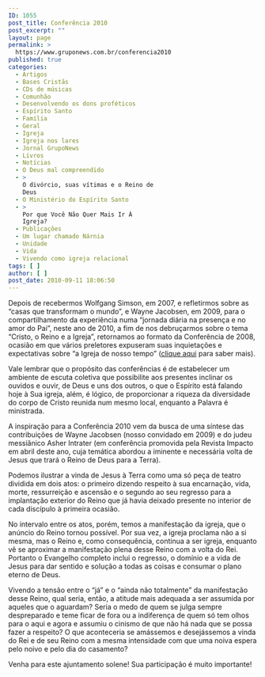 ```yaml
---
ID: 1055
post_title: Conferência 2010
post_excerpt: ""
layout: page
permalink: >
  https://www.gruponews.com.br/conferencia2010
published: true
categories:
  - Artigos
  - Bases Cristãs
  - CDs de músicas
  - Comunhão
  - Desenvolvendo os dons proféticos
  - Espírito Santo
  - Família
  - Geral
  - Igreja
  - Igreja nos lares
  - Jornal GrupoNews
  - Livros
  - Notícias
  - O Deus mal compreendido
  - >
    O divórcio, suas vítimas e o Reino de
    Deus
  - O Ministério do Espírito Santo
  - >
    Por que Você Não Quer Mais Ir À
    Igreja?
  - Publicações
  - Um lugar chamado Nárnia
  - Unidade
  - Vida
  - Vivendo como igreja relacional
tags: [ ]
author: [ ]
post_date: 2010-09-11 18:06:50
---
```

Depois de recebermos Wolfgang Simson, em 2007, e refletirmos sobre as “casas que transformam o mundo”, e Wayne Jacobsen, em 2009, para o compartilhamento da experiência numa “jornada diária na presença e no amor do Pai”, neste ano de 2010, a fim de nos debruçarmos sobre o tema “Cristo, o Reino e a Igreja”, retornamos ao formato da Conferência de 2008, ocasião em que vários preletores expuseram suas inquietações e expectativas sobre “a Igreja de nosso tempo” (<a href="http://www.gruponews.com.br/conferencia2008/" target="_blank">clique aqui</a> para saber mais).

Vale lembrar que o propósito das conferências é de estabelecer um ambiente de escuta coletiva que possibilite aos presentes inclinar os ouvidos e ouvir, de Deus e uns dos outros, o que o Espírito está falando hoje à Sua igreja, além, é lógico, de proporcionar a riqueza da diversidade do corpo de Cristo reunida num mesmo local, enquanto a Palavra é ministrada.

A inspiração para a Conferência 2010 vem da busca de uma síntese das contribuições de Wayne Jacobsen (nosso convidado em 2009) e do judeu messiânico Asher Intrater (em conferência promovida pela Revista Impacto em abril deste ano, cuja temática abordou a iminente e necessária volta de Jesus que trará o Reino de Deus para a Terra).

Podemos ilustrar a vinda de Jesus à Terra como uma só peça de teatro dividida em dois atos: o primeiro dizendo respeito à sua encarnação, vida, morte, ressurreição e ascensão e o segundo ao seu regresso para a implantação exterior do Reino que já havia deixado presente no interior de cada discípulo à primeira ocasião.

No intervalo entre os atos, porém, temos a manifestação da igreja, que o anúncio do Reino tornou possível. Por sua vez, a igreja proclama não a si mesma, mas o Reino e, como consequência, continua a ser igreja, enquanto vê se aproximar a manifestação plena desse Reino com a volta do Rei. Portanto o Evangelho completo inclui o regresso, o domínio e a vida de Jesus para dar sentido e solução a todas as coisas e consumar o plano eterno de Deus.

Vivendo a tensão entre o “já” e o “ainda não totalmente” da manifestação desse Reino, qual seria, então, a atitude mais adequada a ser assumida por aqueles que o aguardam? Seria o medo de quem se julga sempre despreparado e teme ficar de fora ou a indiferença de quem só tem olhos para o aqui e agora e assumiu o cinismo de que não há nada que se possa fazer a respeito? O que aconteceria se amássemos e desejássemos a vinda do Rei e de seu Reino com a mesma intensidade com que uma noiva espera pelo noivo e pelo dia do casamento?

Venha para este ajuntamento solene! Sua participação é muito importante!